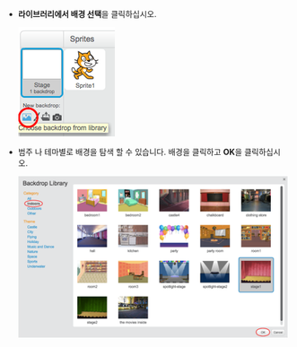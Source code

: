 + **라이브러리에서 배경 선택**을 클릭하십시오.
    
    ![스크린 샷](images/stage-choose.png)

+ 범주 나 테마별로 배경을 탐색 할 수 있습니다. 배경을 클릭하고 **OK**을 클릭하십시오.
    
    ![스크린 샷](images/backdrop.png)